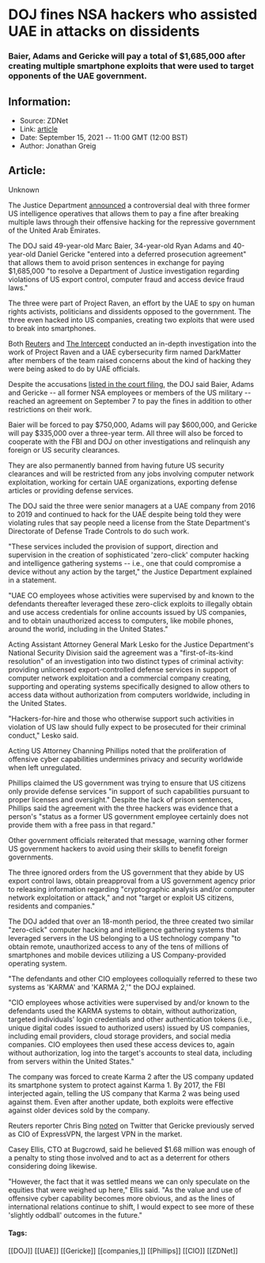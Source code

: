 # DOJ fines NSA hackers who assisted UAE in attacks on dissidents
### Baier, Adams and Gericke will pay a total of $1,685,000 after creating multiple smartphone exploits that were used to target opponents of the UAE government.

## Information:
+ Source: ZDNet
+ Link: [article](https://www.zdnet.com/article/doj-fines-nsa-hackers-who-assisted-uae-in-attacks-on-dissidents/)
+ Date: September 15, 2021 -- 11:00 GMT (12:00 BST)
+ Author: Jonathan Greig


## Article:
Unknown

The Justice Department [announced](https://www.justice.gov/opa/pr/three-former-us-intelligence-community-and-military-personnel-agree-pay-more-168-million) a controversial deal with three former US intelligence operatives that allows them to pay a fine after breaking multiple laws through their offensive hacking for the repressive government of the United Arab Emirates.

The DOJ said 49-year-old Marc Baier, 34-year-old Ryan Adams and 40-year-old Daniel Gericke "entered into a deferred prosecution agreement" that allows them to avoid prison sentences in exchange for paying $1,685,000 "to resolve a Department of Justice investigation regarding violations of US export control, computer fraud and access device fraud laws."

The three were part of Project Raven, an effort by the UAE to spy on human rights activists, politicians and dissidents opposed to the government. The three even hacked into US companies, creating two exploits that were used to break into smartphones.

Both [Reuters](https://www.reuters.com/investigates/special-report/usa-spying-raven/) and [The Intercept](https://theintercept.com/2016/10/24/darkmatter-united-arab-emirates-spies-for-hire/) conducted an in-depth investigation into the work of Project Raven and a UAE cybersecurity firm named DarkMatter after members of the team raised concerns about the kind of hacking they were being asked to do by UAE officials. 


Despite the accusations [listed in the court filing](https://storage.courtlistener.com/recap/gov.uscourts.dcd.235544/gov.uscourts.dcd.235544.1.0.pdf), the DOJ said Baier, Adams and Gericke -- all former NSA employees or members of the US military -- reached an agreement on September 7 to pay the fines in addition to other restrictions on their work. 

Baier will be forced to pay $750,000, Adams will pay $600,000, and Gericke will pay $335,000 over a three-year term. All three will also be forced to cooperate with the FBI and DOJ on other investigations and relinquish any foreign or US security clearances. 

They are also permanently banned from having future US security clearances and will be restricted from any jobs involving computer network exploitation, working for certain UAE organizations, exporting defense articles or providing defense services.






The DOJ said the three were senior managers at a UAE company from 2016 to 2019 and continued to hack for the UAE despite being told they were violating rules that say people need a license from the State Department's Directorate of Defense Trade Controls to do such work. 

"These services included the provision of support, direction and supervision in the creation of sophisticated 'zero-click' computer hacking and intelligence gathering systems -- i.e., one that could compromise a device without any action by the target," the Justice Department explained in a statement. 


"UAE CO employees whose activities were supervised by and known to the defendants thereafter leveraged these zero-click exploits to illegally obtain and use access credentials for online accounts issued by US companies, and to obtain unauthorized access to computers, like mobile phones, around the world, including in the United States."

Acting Assistant Attorney General Mark Lesko for the Justice Department's National Security Division said the agreement was a "first-of-its-kind resolution" of an investigation into two distinct types of criminal activity: providing unlicensed export-controlled defense services in support of computer network exploitation and a commercial company creating, supporting and operating systems specifically designed to allow others to access data without authorization from computers worldwide, including in the United States. 

"Hackers-for-hire and those who otherwise support such activities in violation of US law should fully expect to be prosecuted for their criminal conduct," Lesko said. 

Acting US Attorney Channing Phillips noted that the proliferation of offensive cyber capabilities undermines privacy and security worldwide when left unregulated. 

Phillips claimed the US government was trying to ensure that US citizens only provide defense services "in support of such capabilities pursuant to proper licenses and oversight." Despite the lack of prison sentences, Phillips said the agreement with the three hackers was evidence that a person's "status as a former US government employee certainly does not provide them with a free pass in that regard."

Other government officials reiterated that message, warning other former US government hackers to avoid using their skills to benefit foreign governments. 

The three ignored orders from the US government that they abide by US export control laws, obtain preapproval from a US government agency prior to releasing information regarding "cryptographic analysis and/or computer network exploitation or attack," and not "target or exploit US citizens, residents and companies." 

The DOJ added that over an 18-month period, the three created two similar "zero-click" computer hacking and intelligence gathering systems that leveraged servers in the US belonging to a US technology company "to obtain remote, unauthorized access to any of the tens of millions of smartphones and mobile devices utilizing a US Company-provided operating system. 

"The defendants and other CIO employees colloquially referred to these two systems as 'KARMA' and 'KARMA 2,'" the DOJ explained. 

"CIO employees whose activities were supervised by and/or known to the defendants used the KARMA systems to obtain, without authorization, targeted individuals' login credentials and other authentication tokens (i.e., unique digital codes issued to authorized users) issued by US companies, including email providers, cloud storage providers, and social media companies. CIO employees then used these access devices to, again without authorization, log into the target's accounts to steal data, including from servers within the United States."

The company was forced to create Karma 2 after the US company updated its smartphone system to protect against Karma 1. By 2017, the FBI interjected again, telling the US company that Karma 2 was being used against them. Even after another update, both exploits were effective against older devices sold by the company. 

Reuters reporter Chris Bing [noted](https://twitter.com/Bing_Chris/status/1437883203231092738) on Twitter that Gericke previously served as CIO of ExpressVPN, the largest VPN in the market. 

Casey Ellis, CTO at Bugcrowd, said he believed $1.68 million was enough of a penalty to sting those involved and to act as a deterrent for others considering doing likewise. 

"However, the fact that it was settled means we can only speculate on the equities that were weighed up here," Ellis said. "As the value and use of offensive cyber capability becomes more obvious, and as the lines of international relations continue to shift, I would expect to see more of these 'slightly oddball' outcomes in the future."





#### Tags:
[[DOJ]] [[UAE]] [[Gericke]] [[companies,]] [[Phillips]] [[CIO]] [[ZDNet]]
